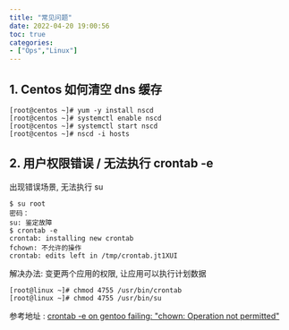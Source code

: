 ```yaml
---
title: "常见问题"
date: 2022-04-20 19:00:56
toc: true
categories:
- ["Ops","Linux"]
---
```


## 1. Centos 如何清空 dns 缓存

```
[root@centos ~]# yum -y install nscd
[root@centos ~]# systemctl enable nscd
[root@centos ~]# systemctl start nscd
[root@centos ~]# nscd -i hosts
```

## 2. 用户权限错误 / 无法执行 crontab -e
出现错误场景, 无法执行 su
```
$ su root
密码：
su: 鉴定故障
$ crontab -e
crontab: installing new crontab
fchown: 不允许的操作
crontab: edits left in /tmp/crontab.jt1XUI
```
解决办法: 变更两个应用的权限, 让应用可以执行计划数据
```
[root@linux ~]# chmod 4755 /usr/bin/crontab
[root@linux ~]# chmod 4755 /usr/bin/su
```
参考地址 : [crontab -e on gentoo failing: "chown: Operation not permitted"](https://serverfault.com/questions/193732/crontab-e-on-gentoo-failing-chown-operation-not-permitted)

